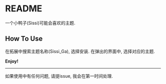 # README
一个小鸭子(Sissi)可能会喜欢的主题.  
## How To Use
在拓展中搜索主题名称(Sissi_Ga), 选择安装. 在弹出的界面中, 选择对应的主题.

**Enjoy!**

---
如果使用中有任何问题, 请提issue, 我会在第一时间处理.
